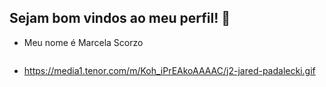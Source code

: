 ## Sejam bom vindos ao meu perfil! 💚 

- Meu nome é Marcela Scorzo

![]()
- https://media1.tenor.com/m/Koh_iPrEAkoAAAAC/j2-jared-padalecki.gif

